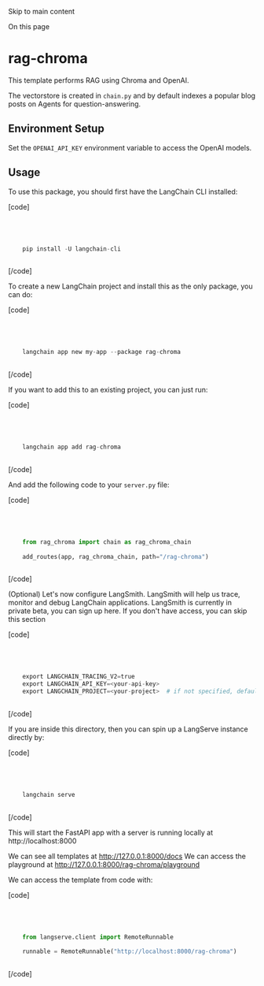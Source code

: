 

Skip to main content

On this page

# rag-chroma

This template performs RAG using Chroma and OpenAI.

The vectorstore is created in `chain.py` and by default indexes a popular blog posts on Agents for question-answering.

## Environment Setup​

Set the `OPENAI_API_KEY` environment variable to access the OpenAI models.

## Usage​

To use this package, you should first have the LangChain CLI installed:

[code]
```python




    pip install -U langchain-cli  
    


```
[/code]


To create a new LangChain project and install this as the only package, you can do:

[code]
```python




    langchain app new my-app --package rag-chroma  
    


```
[/code]


If you want to add this to an existing project, you can just run:

[code]
```python




    langchain app add rag-chroma  
    


```
[/code]


And add the following code to your `server.py` file:

[code]
```python




    from rag_chroma import chain as rag_chroma_chain  
      
    add_routes(app, rag_chroma_chain, path="/rag-chroma")  
    


```
[/code]


(Optional) Let's now configure LangSmith. LangSmith will help us trace, monitor and debug LangChain applications. LangSmith is currently in private beta, you can sign up here. If you don't have
access, you can skip this section

[code]
```python




    export LANGCHAIN_TRACING_V2=true  
    export LANGCHAIN_API_KEY=<your-api-key>  
    export LANGCHAIN_PROJECT=<your-project>  # if not specified, defaults to "default"  
    


```
[/code]


If you are inside this directory, then you can spin up a LangServe instance directly by:

[code]
```python




    langchain serve  
    


```
[/code]


This will start the FastAPI app with a server is running locally at http://localhost:8000

We can see all templates at http://127.0.0.1:8000/docs We can access the playground at http://127.0.0.1:8000/rag-chroma/playground

We can access the template from code with:

[code]
```python




    from langserve.client import RemoteRunnable  
      
    runnable = RemoteRunnable("http://localhost:8000/rag-chroma")  
    


```
[/code]


